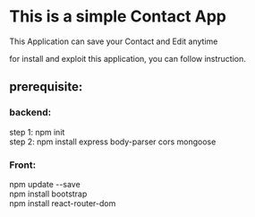 # This is a simple Contact App

 This Application can save your Contact and Edit anytime
 
 for install and exploit this application, you can follow instruction.
 
 ## prerequisite:
 
 ### backend:
  step 1: npm init<br/>
  step 2: npm install express body-parser cors mongoose
 
 ### Front:
 npm update --save<br/>
 npm install bootstrap<br/>
 npm install react-router-dom
